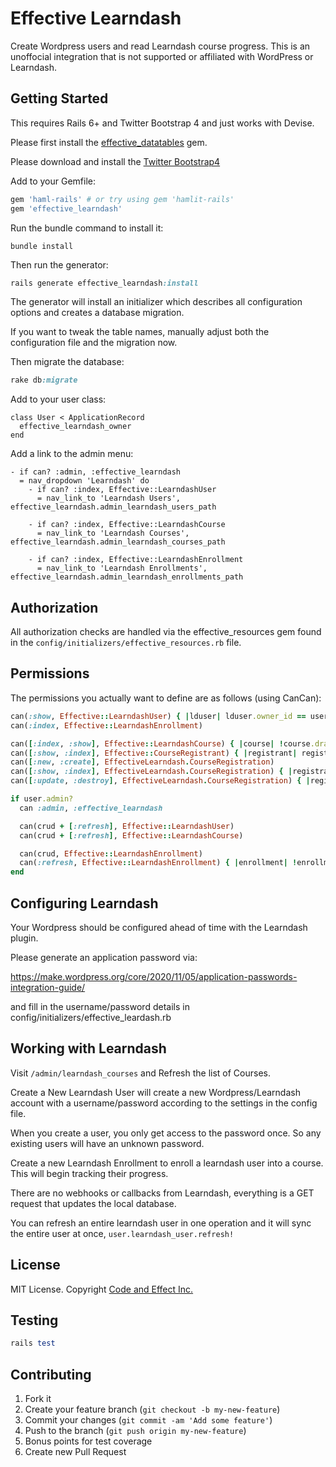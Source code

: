 # Effective Learndash

Create Wordpress users and read Learndash course progress. This is an unoffocial integration that is not supported or affiliated with WordPress or Learndash.

## Getting Started

This requires Rails 6+ and Twitter Bootstrap 4 and just works with Devise.

Please first install the [effective_datatables](https://github.com/code-and-effect/effective_datatables) gem.

Please download and install the [Twitter Bootstrap4](http://getbootstrap.com)

Add to your Gemfile:

```ruby
gem 'haml-rails' # or try using gem 'hamlit-rails'
gem 'effective_learndash'
```

Run the bundle command to install it:

```console
bundle install
```

Then run the generator:

```ruby
rails generate effective_learndash:install
```

The generator will install an initializer which describes all configuration options and creates a database migration.

If you want to tweak the table names, manually adjust both the configuration file and the migration now.

Then migrate the database:

```ruby
rake db:migrate
```

Add to your user class:

```
class User < ApplicationRecord
  effective_learndash_owner
end
```

Add a link to the admin menu:

```haml
- if can? :admin, :effective_learndash
  = nav_dropdown 'Learndash' do
    - if can? :index, Effective::LearndashUser
      = nav_link_to 'Learndash Users', effective_learndash.admin_learndash_users_path

    - if can? :index, Effective::LearndashCourse
      = nav_link_to 'Learndash Courses', effective_learndash.admin_learndash_courses_path

    - if can? :index, Effective::LearndashEnrollment
      = nav_link_to 'Learndash Enrollments', effective_learndash.admin_learndash_enrollments_path
```

## Authorization

All authorization checks are handled via the effective_resources gem found in the `config/initializers/effective_resources.rb` file.

## Permissions

The permissions you actually want to define are as follows (using CanCan):

```ruby
can(:show, Effective::LearndashUser) { |lduser| lduser.owner_id == user.id }
can(:index, Effective::LearndashEnrollment)

can([:index, :show], Effective::LearndashCourse) { |course| !course.draft? }
can([:show, :index], Effective::CourseRegistrant) { |registrant| registrant.owner == user || registrant.owner.blank? }
can([:new, :create], EffectiveLearndash.CourseRegistration)
can([:show, :index], EffectiveLearndash.CourseRegistration) { |registration| registration.owner == user }
can([:update, :destroy], EffectiveLearndash.CourseRegistration) { |registration| registration.owner == user && !registration.was_submitted? }

if user.admin?
  can :admin, :effective_learndash

  can(crud + [:refresh], Effective::LearndashUser)
  can(crud + [:refresh], Effective::LearndashCourse)

  can(crud, Effective::LearndashEnrollment)
  can(:refresh, Effective::LearndashEnrollment) { |enrollment| !enrollment.completed? }
end
```

## Configuring Learndash

Your Wordpress should be configured ahead of time with the Learndash plugin.

Please generate an application password via:

https://make.wordpress.org/core/2020/11/05/application-passwords-integration-guide/

and fill in the username/password details in config/initializers/effective_leardash.rb

## Working with Learndash

Visit `/admin/learndash_courses` and Refresh the list of Courses.

Create a New Learndash User will create a new Wordpress/Learndash account with a username/password according to the settings in the config file.

When you create a user, you only get access to the password once. So any existing users will have an unknown password.

Create a new Learndash Enrollment to enroll a learndash user into a course. This will begin tracking their progress.

There are no webhooks or callbacks from Learndash, everything is a GET request that updates the local database.

You can refresh an entire learndash user in one operation and it will sync the entire user at once, `user.learndash_user.refresh!`

## License

MIT License. Copyright [Code and Effect Inc.](http://www.codeandeffect.com/)

## Testing

```ruby
rails test
```

## Contributing

1. Fork it
2. Create your feature branch (`git checkout -b my-new-feature`)
3. Commit your changes (`git commit -am 'Add some feature'`)
4. Push to the branch (`git push origin my-new-feature`)
5. Bonus points for test coverage
6. Create new Pull Request
